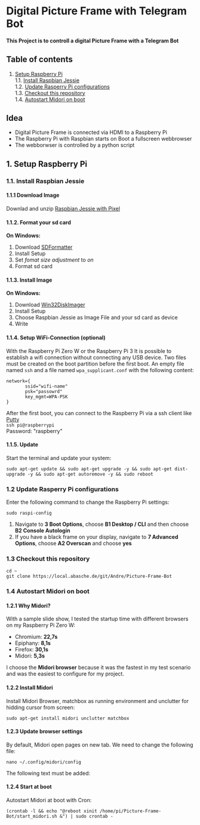 # Digital Picture Frame with Telegram Bot
#### This Project is to controll a digital Picture Frame with a Telegram Bot

## Table of contents
1. [Setup Raspberry Pi](#1-setup-raspberry-pi)  
 1.1. [Install Raspbian Jessie](#11-install-raspbian-jessie)  
 1.2. [Update Rasperry Pi configurations](#12-update-rasperry-pi-configurations)  
 1.3. [Checkout this repository](#12-checkout-this-repository)  
 1.4. [Autostart Midori on boot](#12-autostart-midori-on-boot)  

## Idea 
* Digital Picture Frame is connected via HDMI to a Raspberry Pi
* The Raspberry Pi with Raspbian starts on Boot a fullscreen webbrowser 
* The webborwser is controlled by a python script 


## 1. Setup Raspberry Pi

### 1.1. Install Raspbian Jessie ###

#### 1.1.1 Download Image 
Downlad and unzip [Raspbian Jessie with Pixel](https://www.raspberrypi.org/downloads/raspbian/)

#### 1.1.2. Format your sd card 
__On Windows:__
1. Download [SDFormatter](https://www.sdcard.org/downloads/formatter_4/)
2. Install Setup
3. Set _fomat size adjustment_ to _on_
4. Format sd card 

#### 1.1.3. Install Image 
__On Windows:__
1. Download [Win32DiskImager](https://sourceforge.net/projects/win32diskimager/)
2. Install Setup
3. Choose Raspbian Jessie as Image File and your sd card as device
4. Write

#### 1.1.4. Setup WiFi-Connection (optional) 
With the Raspberry Pi Zero W or the Raspberry Pi 3 It is possible to establish a wifi connection without connecting any USB device. Two files must be created on the boot partition before the first boot. An empty file named `ssh` and a file named `wpa_supplicant.conf` with the following content:
```
network={
       ssid="wifi-name"
       psk="passowrd"
       key_mgmt=WPA-PSK
}
```
After the first boot, you can connect to the Raspberry Pi via a ssh client like [Putty](http://www.putty.org/)  
`ssh pi@raspberrypi`  
Password: "raspberry"

#### 1.1.5. Update   
Start the terminal and update your system: 
```
sudo apt-get update && sudo apt-get upgrade -y && sudo apt-get dist-upgrade -y && sudo apt-get autoremove -y && sudo reboot
```

### 1.2 Update Rasperry Pi configurations
Enter the following command to change the Raspberry Pi settings:
```
sudo raspi-config
```

1. Navigate to **3 Boot Options**, choose **B1 Desktop / CLI** and then choose **B2 Console Autologin**
2. If you have a black frame on your display, navigate to **7 Advanced Options**, choose **A2 Overscan** and choose **yes**

### 1.3 Checkout this repository
```
cd ~
git clone https://local.abasche.de/git/Andre/Picture-Frame-Bot
```

### 1.4 Autostart Midori on boot

#### 1.2.1 Why Midori?
With a sample slide show, I tested the startup time with different browsers on my Raspberry Pi Zero W:  
* Chromium: **22,7s**
* Epiphany: **8,1s**
* Firefox:  **30,1s**
* Midori:   **5,3s**

I choose the **Midori browser** because it was the fastest in my test scenario and was the easiest to configure for my project.

#### 1.2.2 Install Midori
Install Midori Browser, matchbox as running environment and unclutter for hidding cursor from screen:
```
sudo apt-get install midori unclutter matchbox
```

#### 1.2.3 Update browser settings
By default, Midori open pages on new tab. We need to change the following file:
```
nano ~/.config/midori/config
```
The following text must be added:

#### 1.2.4 Start at boot
Autostart Midori at boot with Cron:  
```
(crontab -l && echo "@reboot xinit /home/pi/Picture-Frame-Bot/start_midori.sh &") | sudo crontab -

```